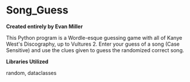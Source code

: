# Song_Guess

<b> Created entirely by Evan Miller </b>

This Python program is a Wordle-esque guessing game with all of Kanye West's Discography, up to Vultures 2.
Enter your guess of a song (Case Sensitive) and use the clues given to guess the randomized correct song.

<b> Libraries Utilized </b>

random, dataclasses
